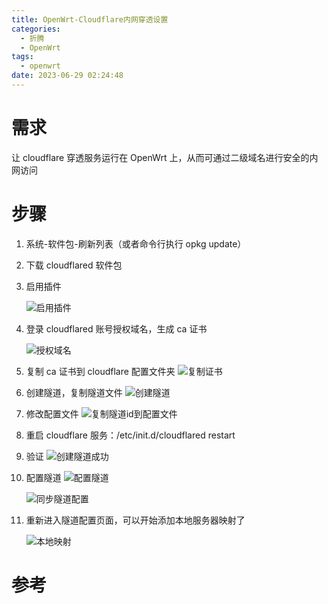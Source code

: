 ```yaml
---
title: OpenWrt-Cloudflare内网穿透设置
categories:
  - 折腾
  - OpenWrt
tags:
  - openwrt
date: 2023-06-29 02:24:48
---
```


# 需求

让 cloudflare 穿透服务运行在 OpenWrt 上，从而可通过二级域名进行安全的内网访问

# 步骤

1. 系统-软件包-刷新列表（或者命令行执行 opkg update）

1. 下载 cloudflared 软件包

1. 启用插件

   ![启用插件](https://cdn.myshenle.top/images/202306290238027.png)

   

1. 登录 cloudflared 账号授权域名，生成 ca 证书

   ![授权域名](https://cdn.myshenle.top/images/202306290250249.png)

1. 复制 ca 证书到 cloudflare 配置文件夹
   ![复制证书](https://cdn.myshenle.top/images/202306290253286.png)

1. 创建隧道，复制隧道文件
   ![创建隧道](https://cdn.myshenle.top/images/202306290257065.png)

1. 修改配置文件
   ![复制隧道id到配置文件](https://cdn.myshenle.top/images/202306290259148.png)

1. 重启 cloudflare 服务：/etc/init.d/cloudflared restart

1. 验证
   ![创建隧道成功](https://cdn.myshenle.top/images/202306290301031.png)

1. 配置隧道
   ![配置隧道](https://cdn.myshenle.top/images/202306290303825.png)

   ![同步隧道配置](https://cdn.myshenle.top/images/202306290303584.png)

1. 重新进入隧道配置页面，可以开始添加本地服务器映射了

   ![本地映射](https://cdn.myshenle.top/images/202306290308476.png)

# 参考

